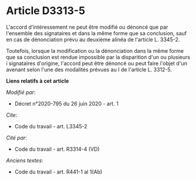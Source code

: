 # Article D3313-5

L'accord d'intéressement ne peut être modifié ou dénoncé que par l'ensemble des signataires et dans la même forme que sa
conclusion, sauf en cas de dénonciation prévu au deuxième alinéa de l'article L. 3345-2.

Toutefois, lorsque la modification ou la dénonciation dans la même forme que sa conclusion est rendue impossible par la
disparition d'un ou plusieurs i signataires d'origine, l'accord peut être dénoncé ou peut faire l'objet d'un avenant selon
l'une des modalités prévues au I de l'article L. 3312-5.

**Liens relatifs à cet article**

_Modifié par_:

  - Décret n°2020-795 du 26 juin 2020 - art. 1

_Cite_:

  - Code du travail - art. L3345-2

_Cité par_:

  - Code du travail - art. R3314-4 (VD)

_Anciens textes_:

  - Code du travail - art. R441-1 al 1(Ab)
